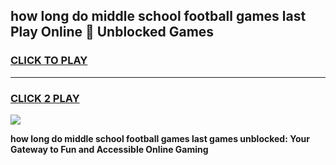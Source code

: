 
## how long do middle school football games last Play Online 👋 Unblocked Games
<h3>
<a href="https://news.freeplayer.one?title=how_long_do_middle_school_football_games_last&ref=17GH">CLICK TO PLAY</a></h3>
<hr>

<h3>
<a href="https://news.freeplayer.one?title=how_long_do_middle_school_football_games_last&ref=17GH">CLICK 2 PLAY</a>
  
</h3>

<a href="https://news.freeplayer.one?title=how_long_do_middle_school_football_games_last&ref=17GH/"><img src="https://clearcache.store/games.png"></a>


**how long do middle school football games last games unblocked: Your Gateway to Fun and Accessible Online Gaming**
